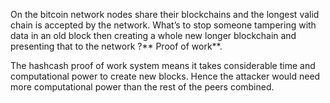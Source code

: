 On the bitcoin network nodes share their blockchains and the longest valid chain is accepted by the network. What’s to stop someone tampering with data in an old block then creating a whole new longer blockchain and presenting that to the network ?** Proof of work**. 

The hashcash proof of work system means it takes considerable time and computational power to create new blocks. Hence the attacker would need more computational power than the rest of the peers combined.